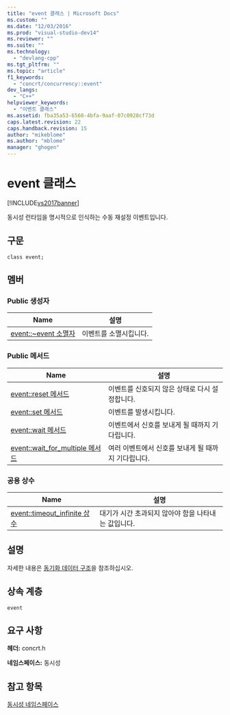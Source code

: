 ```yaml
---
title: "event 클래스 | Microsoft Docs"
ms.custom: ""
ms.date: "12/03/2016"
ms.prod: "visual-studio-dev14"
ms.reviewer: ""
ms.suite: ""
ms.technology: 
  - "devlang-cpp"
ms.tgt_pltfrm: ""
ms.topic: "article"
f1_keywords: 
  - "concrt/concurrency::event"
dev_langs: 
  - "C++"
helpviewer_keywords: 
  - "이벤트 클래스"
ms.assetid: fba35a53-6568-4bfa-9aaf-07c0928cf73d
caps.latest.revision: 22
caps.handback.revision: 15
author: "mikeblome"
ms.author: "mblome"
manager: "ghogen"
---
```

# event 클래스
[!INCLUDE[vs2017banner](../../../assembler/inline/includes/vs2017banner.md)]

동시성 런타임을 명시적으로 인식하는 수동 재설정 이벤트입니다.  
  
## 구문  
  
```  
class event;  
```  
  
## 멤버  
  
### Public 생성자  
  
|Name|설명|  
|----------|--------|  
|[event::~event 소멸자](../Topic/event::~event%20Destructor.md)|이벤트를 소멸시킵니다.|  
  
### Public 메서드  
  
|Name|설명|  
|----------|--------|  
|[event::reset 메서드](../Topic/event::reset%20Method.md)|이벤트를 신호되지 않은 상태로 다시 설정합니다.|  
|[event::set 메서드](../Topic/event::set%20Method.md)|이벤트를 발생시킵니다.|  
|[event::wait 메서드](../Topic/event::wait%20Method.md)|이벤트에서 신호를 보내게 될 때까지 기다립니다.|  
|[event::wait\_for\_multiple 메서드](../Topic/event::wait_for_multiple%20Method.md)|여러 이벤트에서 신호를 보내게 될 때까지 기다립니다.|  
  
### 공용 상수  
  
|Name|설명|  
|----------|--------|  
|[event::timeout\_infinite 상수](../Topic/event::timeout_infinite%20Constant.md)|대기가 시간 초과되지 않아야 함을 나타내는 값입니다.|  
  
## 설명  
 자세한 내용은 [동기화 데이터 구조](../../../parallel/concrt/synchronization-data-structures.md)을 참조하십시오.  
  
## 상속 계층  
 `event`  
  
## 요구 사항  
 **헤더:** concrt.h  
  
 **네임스페이스:** 동시성  
  
## 참고 항목  
 [동시성 네임스페이스](../../../parallel/concrt/reference/concurrency-namespace.md)